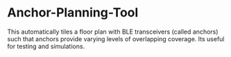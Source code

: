 # Anchor-Planning-Tool
This automatically tiles a floor plan with BLE transceivers (called anchors) such that anchors provide varying levels of overlapping coverage. Its useful for testing and simulations.
